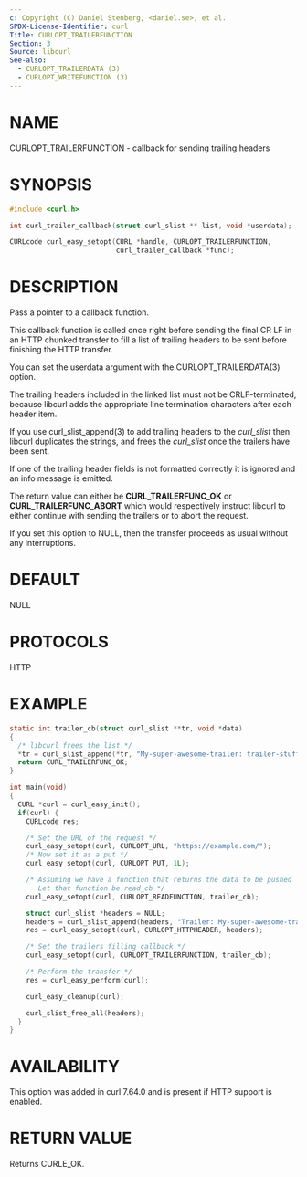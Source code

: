 ```yaml
---
c: Copyright (C) Daniel Stenberg, <daniel.se>, et al.
SPDX-License-Identifier: curl
Title: CURLOPT_TRAILERFUNCTION
Section: 3
Source: libcurl
See-also:
  - CURLOPT_TRAILERDATA (3)
  - CURLOPT_WRITEFUNCTION (3)
---
```


# NAME

CURLOPT_TRAILERFUNCTION - callback for sending trailing headers

# SYNOPSIS

~~~c
#include <curl.h>

int curl_trailer_callback(struct curl_slist ** list, void *userdata);

CURLcode curl_easy_setopt(CURL *handle, CURLOPT_TRAILERFUNCTION,
                          curl_trailer_callback *func);
~~~

# DESCRIPTION

Pass a pointer to a callback function.

This callback function is called once right before sending the final CR LF in
an HTTP chunked transfer to fill a list of trailing headers to be sent before
finishing the HTTP transfer.

You can set the userdata argument with the CURLOPT_TRAILERDATA(3)
option.

The trailing headers included in the linked list must not be CRLF-terminated,
because libcurl adds the appropriate line termination characters after each
header item.

If you use curl_slist_append(3) to add trailing headers to the *curl_slist*
then libcurl duplicates the strings, and frees the *curl_slist* once the
trailers have been sent.

If one of the trailing header fields is not formatted correctly it is ignored
and an info message is emitted.

The return value can either be **CURL_TRAILERFUNC_OK** or
**CURL_TRAILERFUNC_ABORT** which would respectively instruct libcurl to
either continue with sending the trailers or to abort the request.

If you set this option to NULL, then the transfer proceeds as usual
without any interruptions.

# DEFAULT

NULL

# PROTOCOLS

HTTP

# EXAMPLE
~~~c
static int trailer_cb(struct curl_slist **tr, void *data)
{
  /* libcurl frees the list */
  *tr = curl_slist_append(*tr, "My-super-awesome-trailer: trailer-stuff");
  return CURL_TRAILERFUNC_OK;
}

int main(void)
{
  CURL *curl = curl_easy_init();
  if(curl) {
    CURLcode res;

    /* Set the URL of the request */
    curl_easy_setopt(curl, CURLOPT_URL, "https://example.com/");
    /* Now set it as a put */
    curl_easy_setopt(curl, CURLOPT_PUT, 1L);

    /* Assuming we have a function that returns the data to be pushed
       Let that function be read_cb */
    curl_easy_setopt(curl, CURLOPT_READFUNCTION, trailer_cb);

    struct curl_slist *headers = NULL;
    headers = curl_slist_append(headers, "Trailer: My-super-awesome-trailer");
    res = curl_easy_setopt(curl, CURLOPT_HTTPHEADER, headers);

    /* Set the trailers filling callback */
    curl_easy_setopt(curl, CURLOPT_TRAILERFUNCTION, trailer_cb);

    /* Perform the transfer */
    res = curl_easy_perform(curl);

    curl_easy_cleanup(curl);

    curl_slist_free_all(headers);
  }
}
~~~
# AVAILABILITY

This option was added in curl 7.64.0 and is present if HTTP support is enabled.

# RETURN VALUE

Returns CURLE_OK.
